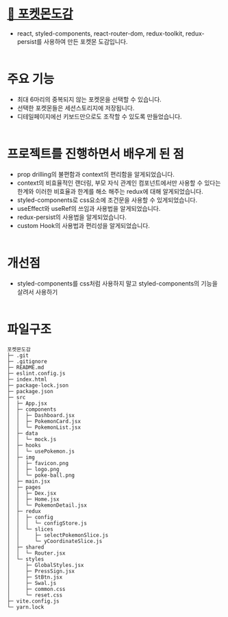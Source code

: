# [🔗 포켓몬도감](https://pokemon-dex-psi.vercel.app/)
- react, styled-components, react-router-dom, redux-toolkit, redux-persist를 사용하여 만든 포켓몬 도감입니다.
<br/><br/>
# 주요 기능
- 최대 6마리의 중복되지 않는 포켓몬을 선택할 수 있습니다.
- 선택한 포켓몬들은 세션스토리지에 저장됩니다.
- 디테일페이지에선 키보드만으로도 조작할 수 있도록 만들었습니다.
<br/><br/>
# 프로젝트를 진행하면서 배우게 된 점
- prop drilling의 불편함과 context의 편리함을 알게되었습니다.
- context의 비효율적인 랜더링, 부모 자식 관계인 컴포넌트에서만 사용할 수 있다는 한계와 이러한 비효율과 한계를 해소 해주는 redux에 대해 알게되었습니다.
- styled-components로 css요소에 조건문을 사용할 수 있게되었습니다.
- useEffect와 useRef의 쓰임과 사용법을 알게되었습니다.
- redux-persist의 사용법을 알게되었습니다.
- custom Hook의 사용법과 편리성을 알게되었습니다.
<br/><br/>
# 개선점
- styled-components를 css처럼 사용하지 말고 styled-components의 기능을 살려서 사용하기
<br/><br/>
# 파일구조
```
포켓몬도감
├─ .git
├─ .gitignore
├─ README.md
├─ eslint.config.js
├─ index.html
├─ package-lock.json
├─ package.json
├─ src
│  ├─ App.jsx
│  ├─ components
│  │  ├─ Dashboard.jsx
│  │  ├─ PokemonCard.jsx
│  │  └─ PokemonList.jsx
│  ├─ data
│  │  └─ mock.js
│  ├─ hooks
│  │  └─ usePokemon.js
│  ├─ img
│  │  ├─ favicon.png
│  │  ├─ logo.png
│  │  └─ poke-ball.png
│  ├─ main.jsx
│  ├─ pages
│  │  ├─ Dex.jsx
│  │  ├─ Home.jsx
│  │  └─ PokemonDetail.jsx
│  ├─ redux
│  │  ├─ config
│  │  │  └─ configStore.js
│  │  └─ slices
│  │     ├─ selectPokemonSlice.js
│  │     └─ yCoordinateSlice.js
│  ├─ shared
│  │  └─ Router.jsx
│  └─ styles
│     ├─ GlobalStyles.jsx
│     ├─ PressSign.jsx
│     ├─ StBtn.jsx
│     ├─ Swal.js
│     ├─ common.css
│     └─ reset.css
├─ vite.config.js
└─ yarn.lock
```
